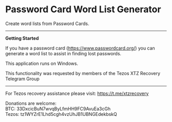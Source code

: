 # Password Card Word List Generator
Create word lists from Password Cards. 

---
<b>Getting Started</b>

If you have a password card (https://www.passwordcard.org/) you can generate a word list to assist in finding lost passwords. 

This application runs on Windows. 

This functionality was requested by members of the Tezos XTZ Recovery Telegram Group

---

For Tezos recovery assistance please visit: https://t.me/xtzrecovery 

Donations are welcome: <br>
BTC:   33DxcicBuN7wvqByLfmHH9FC9AvuEa3cGh <br>
Tezos: tz1WYZrE1Lhd5cgh4vzUhJB1UBNGEdekbskQ
